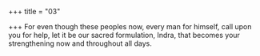 +++
title = "03"

+++
For even though these peoples now, every man for himself, call upon you  for help,
let it be our sacred formulation, Indra, that becomes your strengthening  now and throughout all days.